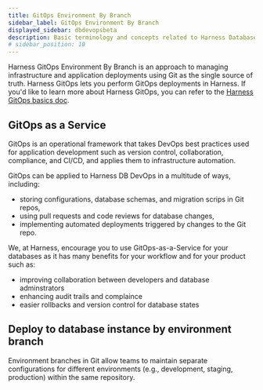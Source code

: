 ```yaml
---
title: GitOps Environment By Branch 
sidebar_label: GitOps Environment By Branch
displayed_sidebar: dbdevopsbeta
description: Basic terminology and concepts related to Harness Database DevOps
# sidebar_position: 10
---
```


Harness GitOps Environment By Branch is an approach to managing infrastructure and application deployments using Git as the single source of truth. Harness GitOps lets you perform GitOps deployments in Harness. If you'd like to learn more about Harness GitOps, you can refer to the [Harness GitOps basics doc](../continuous-delivery/gitops/get-started/harness-git-ops-basics.md). 

## GitOps as a Service

GitOps is an operational framework that takes DevOps best practices used for application development such as version control, collaboration, compliance, and CI/CD, and applies them to infrastructure automation.

GitOps can be applied to Harness DB DevOps in a multitude of ways, including:

 - storing configurations, database schemas, and migration scrips in Git repos,
 - using pull requests and code reviews for database changes,
 - implementing automated deployments triggered by changes to the Git repo.

We, at Harness, encourage you to use GitOps-as-a-Service for your databases as it has many benefits for your workflow and for your product such as:

 - improving collaboration between developers and database adminstrators
 - enhancing audit trails and complaince
 - easier rollbacks and version control for database states

## Deploy to database instance by environment branch

Environment branches in Git allow teams to maintain separate configurations for different environments (e.g., development, staging, production) within the same repository.
